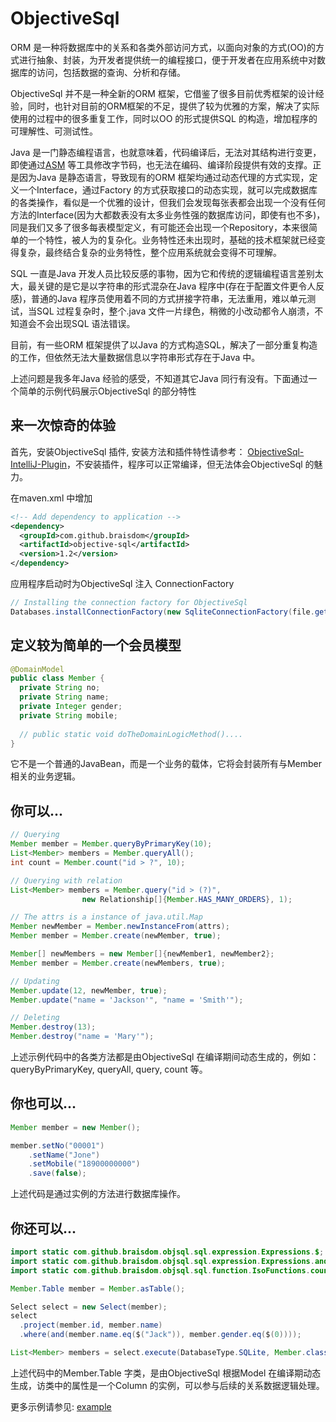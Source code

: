 

# ObjectiveSql

ORM 是一种将数据库中的关系和各类外部访问方式，以面向对象的方式(OO)的方式进行抽象、封装，为开发者提供统一的编程接口，便于开发者在应用系统中对数据库的访问，包括数据的查询、分析和存储。

ObjectiveSql 并不是一种全新的ORM 框架，它借鉴了很多目前优秀框架的设计经验，同时，也针对目前的ORM框架的不足，提供了较为优雅的方案，解决了实际使用的过程中的很多重复工作，同时以OO 的形式提供SQL 的构造，增加程序的可理解性、可测试性。

Java 是一门静态编程语言，也就意味着，代码编译后，无法对其结构进行变更，即使通过[ASM](https://asm.ow2.io/) 等工具修改字节码，也无法在编码、编译阶段提供有效的支撑。正是因为Java 是静态语言，导致现有的ORM 框架均通过动态代理的方式实现，定义一个Interface，通过Factory 的方式获取接口的动态实现，就可以完成数据库的各类操作，看似是一个优雅的设计，但我们会发现每张表都会出现一个没有任何方法的Interface(因为大都数表没有太多业务性强的数据库访问，即使有也不多)，同是我们又多了很多每表模型定义，有可能还会出现一个Repository，本来很简单的一个特性，被人为的复杂化。业务特性还未出现时，基础的技术框架就已经变得复杂，最终结合复杂的业务特性，整个应用系统就会变得不可理解。

SQL 一直是Java 开发人员比较反感的事物，因为它和传统的逻辑编程语言差别太大，最关键的是它是以字符串的形式混杂在Java 程序中(存在于配置文件更令人反感)，普通的Java 程序员使用着不同的方式拼接字符串，无法重用，难以单元测试，当SQL 过程复杂时，整个.java 文件一片绿色，稍微的小改动都令人崩溃，不知道会不会出现SQL 语法错误。

目前，有一些ORM 框架提供了以Java 的方式构造SQL，解决了一部分重复构造的工作，但依然无法大量数据信息以字符串形式存在于Java 中。

上述问题是我多年Java 经验的感受，不知道其它Java 同行有没有。下面通过一个简单的示例代码展示ObjectiveSql 的部分特性

## 来一次惊奇的体验

首先，安装ObjectiveSql 插件, 安装方法和插件特性请参考： [ObjectiveSql-IntelliJ-Plugin](https://github.com/braisdom/ObjectiveSql-IntelliJ-Plugin)，不安装插件，程序可以正常编译，但无法体会ObjectiveSql 的魅力。

在maven.xml 中增加

```xml
<!-- Add dependency to application -->
<dependency>
  <groupId>com.github.braisdom</groupId>
  <artifactId>objective-sql</artifactId>
  <version>1.2</version>
</dependency>
```

应用程序启动时为ObjectiveSql 注入 ConnectionFactory


```java
// Installing the connection factory for ObjectiveSql
Databases.installConnectionFactory(new SqliteConnectionFactory(file.getPath()));

```

## 定义较为简单的一个会员模型

```java
@DomainModel
public class Member {
  private String no;
  private String name;
  private Integer gender;
  private String mobile;
  
  // public static void doTheDomainLogicMethod()....
}
```

它不是一个普通的JavaBean，而是一个业务的载体，它将会封装所有与Member 相关的业务逻辑。

## 你可以...

```java
// Querying
Member member = Member.queryByPrimaryKey(10);
List<Member> members = Member.queryAll();
int count = Member.count("id > ?", 10);

// Querying with relation
List<Member> members = Member.query("id > (?)",
                new Relationship[]{Member.HAS_MANY_ORDERS}, 1);

// The attrs is a instance of java.util.Map
Member newMember = Member.newInstanceFrom(attrs);
Member member = Member.create(newMember, true);

Member[] newMembers = new Member[]{newMember1, newMember2};
Member member = Member.create(newMembers, true); 

// Updating
Member.update(12, newMember, true);
Member.update("name = 'Jackson'", "name = 'Smith'");

// Deleting
Member.destroy(13);
Member.destroy("name = 'Mary'");

```

上述示例代码中的各类方法都是由ObjectiveSql 在编译期间动态生成的，例如：queryByPrimaryKey, queryAll, query, count 等。

## 你也可以...

```java
Member member = new Member();

member.setNo("00001")
  	.setName("Jone")
  	.setMobile("18900000000")
  	.save(false);
```

上述代码是通过实例的方法进行数据库操作。

## 你还可以...

```java
import static com.github.braisdom.objsql.sql.expression.Expressions.$;
import static com.github.braisdom.objsql.sql.expression.Expressions.and;
import static com.github.braisdom.objsql.sql.function.IsoFunctions.count;

Member.Table member = Member.asTable();

Select select = new Select(member);
select
  .project(member.id, member.name)
  .where(and(member.name.eq($("Jack")), member.gender.eq($(0))));

List<Member> members = select.execute(DatabaseType.SQLite, Member.class);

```

上述代码中的Member.Table 字类，是由ObjectiveSql 根据Model 在编译期动态生成，访类中的属性是一个Column 的实例，可以参与后续的关系数据逻辑处理。

更多示例请参见: [example](https://github.com/braisdom/ObjectiveSql/tree/master/example/src/main/java/com/github/braisdom/objsql/example)

